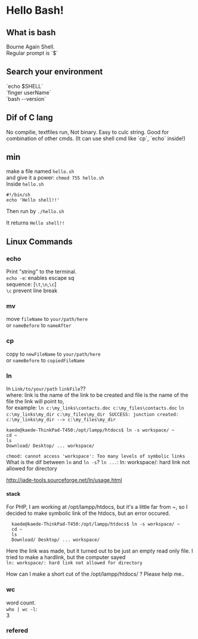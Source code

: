 # Hello Bash!
## What is bash
Bourne Again Shell.  
Regular prompt is ´$´  
## Search your environment
´echo $SHELL´  
´finger userName´  
´bash --version´  
## Dif of C lang
No compilie, textfiles run, Not binary.
Easy to culc string. 
Good for combination of other cmds.
(It can use shell cmd like
´cp´, ´echo´ inside!)  
## min
make a file named `hello.sh`  
and give it a power: `chmod 755 hello.sh`  
Inside `hello.sh`  
```
#!/bin/sh
echo 'Hello shell!!'
```
Then run by `./hello.sh`  

It returns `Hello shell!!`  

## Linux Commands
### echo
Print "string" to the terminal.  
`echo -e`: enables escape sq  
    sequence: [`\t`,`\n`,`\c`]  
    `\c` prevent line break  
### mv
move `fileName` to `your/path/here`  
or `nameBefore` to `nameAfter`  
### cp
copy to  `newFileName` to `your/path/here`  
or `nameBefore` to `copiedFileName`  
### ln
ln `Link/to/your/path` `linkFile`??  
where: link is the name of the link to be created 
and file is the name of the file the link will point to,  
for example:
  `ln c:\my_links\contacts.doc c:\my_files\contacts.doc`
  `ln c:\my_links\my_dir c:\my_files\my_dir`
  ` SUCCESS: junction created: c:\my_links\my_dir --> c:\my_files\my_dir`
  ```
  kaede@kaede-ThinkPad-T450:/opt/lampp/htdocs$ ln -s workspace/ ~
  cd ~
  ls
  Download/ Desktop/ ... workspace/
  ```
`chmod: cannot access 'workspace': Too many levels of symbolic links`  
What is the dif between `ln` and `ln -s`?
`ln ...`: ln: workspace/: hard link not allowed for directory  

http://jade-tools.sourceforge.net/ln/usage.html
#### stack
For PHP, I am working at /opt/lampp/htdocs, but it's a little far from ~, 
so I decided to make symbolic link of the htdocs, but an error occured.
```
  kaede@kaede-ThinkPad-T450:/opt/lampp/htdocs$ ln -s workspace/ ~
  cd ~
  ls
  Download/ Desktop/ ... workspace/
```
Here the link was made, but it turned out to be just an empty read only 
file. 
I tried to make a hardlink, but the computer sayed  
`ln: workspace/: hard link not allowed for directory`

How can I make a short cut of the /opt/lampp/htdocs/ ? 
Please help me..

### wc
word count.  
`who | wc -l`:  
3

### refered


